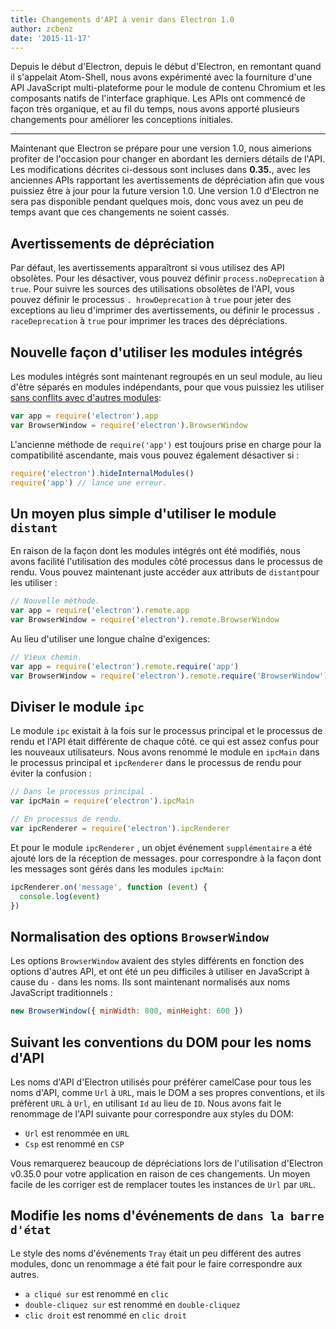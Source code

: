 ```yaml
---
title: Changements d'API à venir dans Electron 1.0
author: zcbenz
date: '2015-11-17'
---
```


Depuis le début d'Electron, depuis le début d'Electron, en remontant quand il s'appelait Atom-Shell, nous avons expérimenté avec la fourniture d'une API JavaScript multi-plateforme pour le module de contenu Chromium et les composants natifs de l'interface graphique. Les APIs ont commencé de façon très organique, et au fil du temps, nous avons apporté plusieurs changements pour améliorer les conceptions initiales.

---

Maintenant que Electron se prépare pour une version 1.0, nous aimerions profiter de l'occasion pour changer en abordant les derniers détails de l'API. Les modifications décrites ci-dessous sont incluses dans **0.35.**, avec les anciennes APIs rapportant les avertissements de dépréciation afin que vous puissiez être à jour pour la future version 1.0. Une version 1.0 d'Electron ne sera pas disponible pendant quelques mois, donc vous avez un peu de temps avant que ces changements ne soient cassés.

## Avertissements de dépréciation

Par défaut, les avertissements apparaîtront si vous utilisez des API obsolètes. Pour les désactiver, vous pouvez définir `process.noDeprecation` à `true`. Pour suivre les sources des utilisations obsolètes de l'API, vous pouvez définir le processus `. hrowDeprecation` à `true` pour jeter des exceptions au lieu d'imprimer des avertissements, ou définir le processus `. raceDeprecation` à `true` pour imprimer les traces des dépréciations.

## Nouvelle façon d'utiliser les modules intégrés

Les modules intégrés sont maintenant regroupés en un seul module, au lieu d'être séparés en modules indépendants, pour que vous puissiez les utiliser [sans conflits avec d'autres modules](https://github.com/electron/electron/issues/387):

```javascript
var app = require('electron').app
var BrowserWindow = require('electron').BrowserWindow
```

L'ancienne méthode de `require('app')` est toujours prise en charge pour la compatibilité ascendante, mais vous pouvez également désactiver si :

```javascript
require('electron').hideInternalModules()
require('app') // lance une erreur.
```

## Un moyen plus simple d'utiliser le module `distant`

En raison de la façon dont les modules intégrés ont été modifiés, nous avons facilité l'utilisation des modules côté processus dans le processus de rendu. Vous pouvez maintenant juste accéder aux attributs de `distant`pour les utiliser :

```javascript
// Nouvelle méthode.
var app = require('electron').remote.app
var BrowserWindow = require('electron').remote.BrowserWindow
```

Au lieu d'utiliser une longue chaîne d'exigences:

```javascript
// Vieux chemin.
var app = require('electron').remote.require('app')
var BrowserWindow = require('electron').remote.require('BrowserWindow')
```

## Diviser le module `ipc`

Le module `ipc` existait à la fois sur le processus principal et le processus de rendu et l'API était différente de chaque côté. ce qui est assez confus pour les nouveaux utilisateurs. Nous avons renommé le module en `ipcMain` dans le processus principal et `ipcRenderer` dans le processus de rendu pour éviter la confusion :

```javascript
// Dans le processus principal .
var ipcMain = require('electron').ipcMain
```

```javascript
// En processus de rendu.
var ipcRenderer = require('electron').ipcRenderer
```

Et pour le module `ipcRenderer` , un objet événement `supplémentaire` a été ajouté lors de la réception de messages. pour correspondre à la façon dont les messages sont gérés dans les modules `ipcMain`:

```javascript
ipcRenderer.on('message', function (event) {
  console.log(event)
})
```

## Normalisation des options `BrowserWindow`

Les options `BrowserWindow` avaient des styles différents en fonction des options d'autres API, et ont été un peu difficiles à utiliser en JavaScript à cause du `-` dans les noms. Ils sont maintenant normalisés aux noms JavaScript traditionnels :

```javascript
new BrowserWindow({ minWidth: 800, minHeight: 600 })
```

## Suivant les conventions du DOM pour les noms d'API

Les noms d'API d'Electron utilisés pour préférer camelCase pour tous les noms d'API, comme `Url` à `URL`, mais le DOM a ses propres conventions, et ils préfèrent `URL` à `Url`, en utilisant `Id` au lieu de `ID`. Nous avons fait le renommage de l'API suivante pour correspondre aux styles du DOM:

* `Url` est renommée en `URL`
* `Csp` est renommé en `CSP`

Vous remarquerez beaucoup de dépréciations lors de l'utilisation d'Electron v0.35.0 pour votre application en raison de ces changements. Un moyen facile de les corriger est de remplacer toutes les instances de `Url` par `URL`.

## Modifie les noms d'événements de `dans la barre d'état`

Le style des noms d'événements `Tray` était un peu différent des autres modules, donc un renommage a été fait pour le faire correspondre aux autres.

* `a cliqué sur` est renommé en `clic`
* `double-cliquez sur` est renommé en `double-cliquez`
* `clic droit` est renommé en `clic droit`

